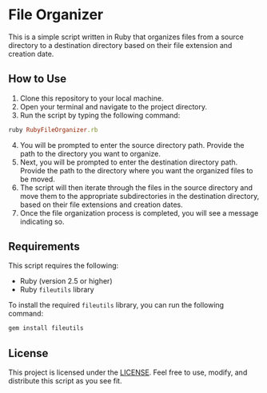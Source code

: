# File Organizer

This is a simple script written in Ruby that organizes files from a source directory to a destination directory based on their file extension and creation date.

## How to Use

1. Clone this repository to your local machine.
2. Open your terminal and navigate to the project directory.
3. Run the script by typing the following command:

```ruby
ruby RubyFileOrganizer.rb
```

4. You will be prompted to enter the source directory path. Provide the path to the directory you want to organize.
5. Next, you will be prompted to enter the destination directory path. Provide the path to the directory where you want the organized files to be moved.
6. The script will then iterate through the files in the source directory and move them to the appropriate subdirectories in the destination directory, based on their file extensions and creation dates.
7. Once the file organization process is completed, you will see a message indicating so.

## Requirements

This script requires the following:

- Ruby (version 2.5 or higher)
- Ruby `fileutils` library

To install the required `fileutils` library, you can run the following command:

```ruby
gem install fileutils
```

## License

This project is licensed under the [LICENSE](LICENSE). Feel free to use, modify, and distribute this script as you see fit.
